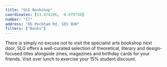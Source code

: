 ```yaml
---
title: "SLG Bookshop"
coordinates: [51.474286, -0.079750]
number: "17"
address: "65 Peckham Rd, SE5 8UH"
filters: ["Books"]
---
```


There is simply no excuse not to visit the specialist arts bookshop next door, SLG offers a well-curated selection of theoretical, literary and design-focused titles alongside zines, magazines and birthday cards for your friends. Visit over lunch to exercise your 15% student discount.
